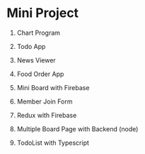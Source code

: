 # Mini Project

1. Chart Program

2. Todo App

3. News Viewer

4. Food Order App 

5. Mini Board with Firebase

6. Member Join Form

7. Redux with Firebase

8. Multiple Board Page with Backend (node)

9. TodoList with Typescript